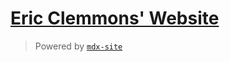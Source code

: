 # [Eric Clemmons' Website](https://ericclemmons.com/)

> Powered by [`mdx-site`](https://github.com/ericclemmons/mdx-site)
